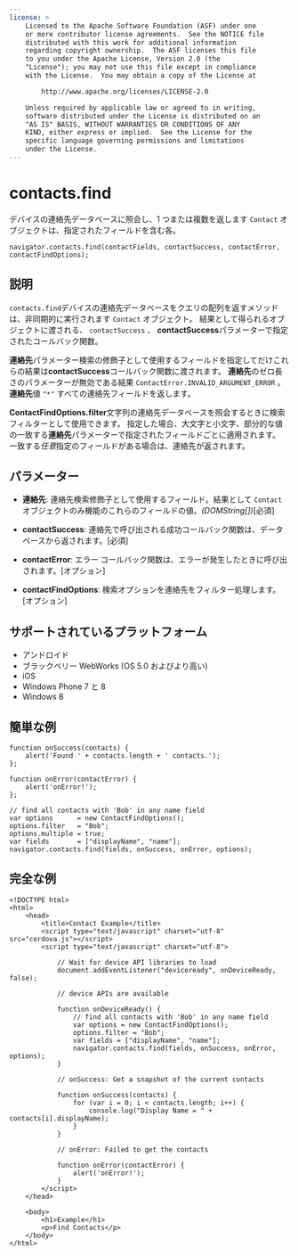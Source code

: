 ```yaml
---
license: >
    Licensed to the Apache Software Foundation (ASF) under one
    or more contributor license agreements.  See the NOTICE file
    distributed with this work for additional information
    regarding copyright ownership.  The ASF licenses this file
    to you under the Apache License, Version 2.0 (the
    "License"); you may not use this file except in compliance
    with the License.  You may obtain a copy of the License at

        http://www.apache.org/licenses/LICENSE-2.0

    Unless required by applicable law or agreed to in writing,
    software distributed under the License is distributed on an
    "AS IS" BASIS, WITHOUT WARRANTIES OR CONDITIONS OF ANY
    KIND, either express or implied.  See the License for the
    specific language governing permissions and limitations
    under the License.
---
```


# contacts.find

デバイスの連絡先データベースに照会し、1 つまたは複数を返します `Contact` オブジェクトは、指定されたフィールドを含む各。

    navigator.contacts.find(contactFields, contactSuccess, contactError, contactFindOptions);
    

## 説明

`contacts.find`デバイスの連絡先データベースをクエリの配列を返すメソッドは、非同期的に実行されます `Contact` オブジェクト。 結果として得られるオブジェクトに渡される、 `contactSuccess` 、 **contactSuccess**パラメーターで指定されたコールバック関数。

**連絡先**パラメーター検索の修飾子として使用するフィールドを指定してだけこれらの結果は**contactSuccess**コールバック関数に渡されます。 **連絡先**のゼロ長さのパラメーターが無効である結果 `ContactError.INVALID_ARGUMENT_ERROR` 。 **連絡先**値 `"*"` すべての連絡先フィールドを返します。

**ContactFindOptions.filter**文字列の連絡先データベースを照会するときに検索フィルターとして使用できます。 指定した場合、大文字と小文字、部分的な値の一致する**連絡先**パラメーターで指定されたフィールドごとに適用されます。 一致する*任意*指定のフィールドがある場合は、連絡先が返されます。

## パラメーター

*   **連絡先**: 連絡先検索修飾子として使用するフィールド。結果として `Contact` オブジェクトのみ機能のこれらのフィールドの値。*(DOMString[])*[必須]

*   **contactSuccess**: 連絡先で呼び出される成功コールバック関数は、データベースから返されます。[必須]

*   **contactError**: エラー コールバック関数は、エラーが発生したときに呼び出されます。[オプション]

*   **contactFindOptions**: 検索オプションを連絡先をフィルター処理します。[オプション]

## サポートされているプラットフォーム

*   アンドロイド
*   ブラックベリー WebWorks (OS 5.0 およびより高い)
*   iOS
*   Windows Phone 7 と 8
*   Windows 8

## 簡単な例

    function onSuccess(contacts) {
        alert('Found ' + contacts.length + ' contacts.');
    };
    
    function onError(contactError) {
        alert('onError!');
    };
    
    // find all contacts with 'Bob' in any name field
    var options      = new ContactFindOptions();
    options.filter   = "Bob";
    options.multiple = true;
    var fields       = ["displayName", "name"];
    navigator.contacts.find(fields, onSuccess, onError, options);
    

## 完全な例

    <!DOCTYPE html>
    <html>
        <head>
            <title>Contact Example</title>
            <script type="text/javascript" charset="utf-8" src="cordova.js"></script>
            <script type="text/javascript" charset="utf-8">
    
                // Wait for device API libraries to load
                document.addEventListener("deviceready", onDeviceReady, false);
    
                // device APIs are available
    
                function onDeviceReady() {
                    // find all contacts with 'Bob' in any name field
                    var options = new ContactFindOptions();
                    options.filter = "Bob";
                    var fields = ["displayName", "name"];
                    navigator.contacts.find(fields, onSuccess, onError, options);
                }
    
                // onSuccess: Get a snapshot of the current contacts
    
                function onSuccess(contacts) {
                    for (var i = 0; i < contacts.length; i++) {
                        console.log("Display Name = " + contacts[i].displayName);
                    }
                }
    
                // onError: Failed to get the contacts
    
                function onError(contactError) {
                    alert('onError!');
                }
            </script>
        </head>
    
        <body>
            <h1>Example</h1>
            <p>Find Contacts</p>
        </body>
    </html>